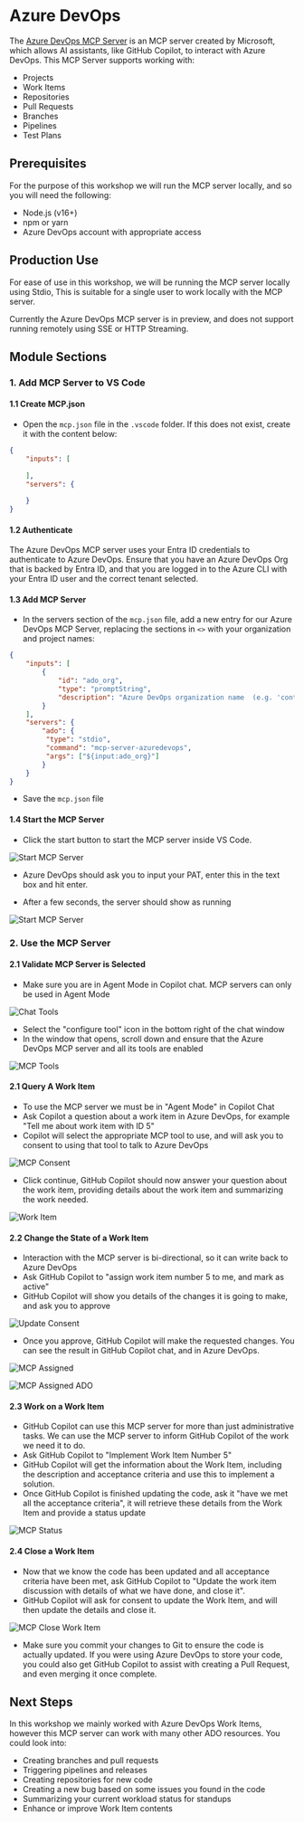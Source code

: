 # Azure DevOps

The [Azure DevOps MCP Server](https://github.com/microsoft/azure-devops-mcp) is an MCP server created by Microsoft, which allows AI assistants, like GitHub Copilot, to interact with Azure DevOps. This MCP Server supports working with:

- Projects
- Work Items
- Repositories
- Pull Requests
- Branches
- Pipelines
- Test Plans

## Prerequisites

For the purpose of this workshop we will run the MCP server locally, and so you will need the following:

- Node.js (v16+)
- npm or yarn
- Azure DevOps account with appropriate access

## Production Use

For ease of use in this workshop, we will be running the MCP server locally using Stdio,  This is suitable for a single user to work locally with the MCP server.

Currently the Azure DevOps MCP server is in preview, and does not support running remotely using SSE or HTTP Streaming.


## Module Sections

### 1. Add MCP Server to VS Code

#### 1.1 Create MCP.json

- Open the `mcp.json` file in the `.vscode` folder. If this does not exist, create it with the content below:

```json
{
    "inputs": [
    
    ],
    "servers": {
        
    }
}
```

#### 1.2 Authenticate

The Azure DevOps MCP server uses your Entra ID credentials to authenticate to Azure DevOps. Ensure that you have an Azure DevOps Org that is backed by Entra ID, and that you are logged in to the Azure CLI with your Entra ID user and the correct tenant selected.

#### 1.3 Add MCP Server

- In the servers section of the `mcp.json` file, add a new entry for our Azure DevOps MCP Server, replacing the sections in `<>` with your organization and project names:

```json
{
    "inputs": [
        {
            "id": "ado_org",
            "type": "promptString",
            "description": "Azure DevOps organization name  (e.g. 'contoso')"
        }
    ],
    "servers": {
        "ado": {
         "type": "stdio",
         "command": "mcp-server-azuredevops",
         "args": ["${input:ado_org}"]
        }
    }
}
```

- Save the `mcp.json` file

#### 1.4 Start the MCP Server

- Click the start button to start the MCP server inside VS Code.

![Start MCP Server](images/mcp-start.png)

- Azure DevOps should ask you to input your PAT, enter this in the text box and hit enter.

- After a few seconds, the server should show as running

![Start MCP Server](images/mcp-running.png)

### 2. Use the MCP Server

#### 2.1 Validate MCP Server is Selected

- Make sure you are in Agent Mode in Copilot chat. MCP servers can only be used in Agent Mode

![Chat Tools](images/chat-tools.png)

- Select the "configure tool" icon in the bottom right of the chat window
- In the window that opens, scroll down and ensure that the Azure DevOps MCP server and all its tools are enabled

![MCP Tools](images/mcp-tools.png)

#### 2.1 Query A Work Item

- To use the MCP server we must be in "Agent Mode" in Copilot Chat
- Ask Copilot a question about a work item in Azure DevOps, for example "Tell me about work item with ID 5"
- Copilot will select the appropriate MCP tool to use, and will ask you to consent to using that tool to talk to Azure DevOps

![MCP Consent](images/mcp-consent.png)

- Click continue, GitHub Copilot should now answer your question about the work item, providing details about the work item and summarizing the work needed.

![Work Item](images/mcp-workitem.png)

#### 2.2 Change the State of a Work Item

- Interaction with the MCP server is bi-directional, so it can write back to Azure DevOps
- Ask GitHub Copilot to "assign work item number 5 to me, and mark as active"
- GitHub Copilot will show you details of the changes it is going to make, and ask you to approve

![Update Consent](images/mcp-update-consent.png)

- Once you approve, GitHub Copilot will make the requested changes. You can see the result in GitHub Copilot chat, and in Azure DevOps.

![MCP Assigned](images/mcp-assigned.png)

![MCP Assigned ADO](images/mcp-assigned-ado.png)

#### 2.3 Work on a Work Item

- GitHub Copilot can use this MCP server for more than just administrative tasks. We can use the MCP server to inform GitHub Copilot of the work we need it to do.
- Ask GitHub Copilot to "Implement Work Item Number 5"
- GitHub Copilot will get the information about the Work Item, including the description and acceptance criteria and use this to implement a solution.
- Once GitHub Copilot is finished updating the code, ask it "have we met all the acceptance criteria", it will retrieve these details from the Work Item and provide a status update

![MCP Status](images/mcp-status.png)

#### 2.4 Close a Work Item

- Now that we know the code has been updated and all acceptance criteria have been met, ask GitHub Copilot to "Update the work item discussion with details of what we have done, and close it".
- GitHub Copilot will ask for consent to update the Work Item, and will then update the details and close it.

![MCP Close Work Item](images/mcp-close-work-item.png)

- Make sure you commit your changes to Git to ensure the code is actually updated. If you were using Azure DevOps to store your code, you could also get GitHub Copilot to assist with creating a Pull Request, and even merging it once complete.


## Next Steps

In this workshop we mainly worked with Azure DevOps Work Items, however this MCP server can work with many other ADO resources. You could look into:

- Creating branches and pull requests
- Triggering pipelines and releases
- Creating repositories for new code
- Creating a new bug based on some issues you found in the code
- Summarizing your current workload status for standups
- Enhance or improve Work Item contents
